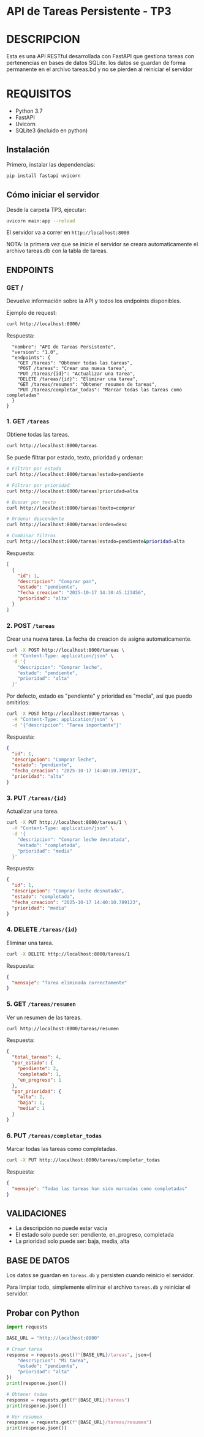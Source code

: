 # API de Tareas Persistente - TP3
# DESCRIPCION
Esta es una API RESTful desarrollada con FastAPI que gestiona tareas con pertenencias en bases de datos SQLite. los datos se guardan de forma permanente en el archivo tareas.bd y no se pierden al reiniciar el servidor

# REQUISITOS
- Python 3.7
- FastAPI
- Uvicorn
- SQLite3 (incluido en python)

## Instalación

Primero, instalar las dependencias:
```bash
pip install fastapi uvicorn
```
## Cómo iniciar el servidor

Desde la carpeta TP3, ejecutar:
```bash
uvicorn main:app --reload
```

El servidor va a correr en `http://localhost:8000`

NOTA: la primera vez que se inicie el servidor se creara automaticamente el archivo tareas.db con la tabla de tareas.



## ENDPOINTS

### GET /
Devuelve información sobre la API y todos los endpoints disponibles.

Ejemplo de request:

```bash
curl http://localhost:8000/
```
Respuesta:

```json{
  "nombre": "API de Tareas Persistente",
  "version": "1.0",
  "endpoints": {
    "GET /tareas": "Obtener todas las tareas",
    "POST /tareas": "Crear una nueva tarea",
    "PUT /tareas/{id}": "Actualizar una tarea",
    "DELETE /tareas/{id}": "Eliminar una tarea",
    "GET /tareas/resumen": "Obtener resumen de tareas",
    "PUT /tareas/completar_todas": "Marcar todas las tareas como completadas"
  }
}
```


### 1. GET `/tareas`

Obtiene todas las tareas.

```bash
curl http://localhost:8000/tareas
```

Se puede filtrar por estado, texto, prioridad y ordenar:

```bash
# Filtrar por estado
curl http://localhost:8000/tareas?estado=pendiente

# Filtrar por prioridad
curl http://localhost:8000/tareas?prioridad=alta

# Buscar por texto
curl http://localhost:8000/tareas?texto=comprar

# Ordenar descendente
curl http://localhost:8000/tareas?orden=desc

# Combinar filtros
curl http://localhost:8000/tareas?estado=pendiente&prioridad=alta
```

Respuesta:
```json
[
  {
    "id": 1,
    "descripcion": "Comprar pan",
    "estado": "pendiente",
    "fecha_creacion": "2025-10-17 14:30:45.123456",
    "prioridad": "alta"
  }
]
```

### 2. POST `/tareas`

Crear una nueva tarea. La fecha de creacion de asigna automaticamente.

```bash
curl -X POST http://localhost:8000/tareas \
  -H "Content-Type: application/json" \
  -d '{
    "descripcion": "Comprar leche",
    "estado": "pendiente",
    "prioridad": "alta"
  }'
```

Por defecto, estado es "pendiente" y prioridad es "media", así que puedo omitirlos:

```bash
curl -X POST http://localhost:8000/tareas \
  -H "Content-Type: application/json" \
  -d '{"descripcion": "Tarea importante"}'
```

Respuesta:
```json
{
  "id": 1,
  "descripcion": "Comprar leche",
  "estado": "pendiente",
  "fecha_creacion": "2025-10-17 14:40:10.789123",
  "prioridad": "alta"
}
```

### 3. PUT `/tareas/{id}`

Actualizar una tarea.

```bash
curl -X PUT http://localhost:8000/tareas/1 \
  -H "Content-Type: application/json" \
  -d '{
    "descripcion": "Comprar leche desnatada",
    "estado": "completada",
    "prioridad": "media"
  }'
```

Respuesta:
```json
{
  "id": 1,
  "descripcion": "Comprar leche desnatada",
  "estado": "completada",
  "fecha_creacion": "2025-10-17 14:40:10.789123",
  "prioridad": "media"
}
```

### 4. DELETE `/tareas/{id}`

Eliminar una tarea.

```bash
curl -X DELETE http://localhost:8000/tareas/1
```

Respuesta:
```json
{
  "mensaje": "Tarea eliminada correctamente"
}
```

### 5. GET `/tareas/resumen`

Ver un resumen de las tareas.

```bash
curl http://localhost:8000/tareas/resumen
```

Respuesta:
```json
{
  "total_tareas": 4,
  "por_estado": {
    "pendiente": 2,
    "completada": 1,
    "en_progreso": 1
  },
  "por_prioridad": {
    "alta": 2,
    "baja": 1,
    "media": 1
  }
}
```

### 6. PUT `/tareas/completar_todas`

Marcar todas las tareas como completadas.

```bash
curl -X PUT http://localhost:8000/tareas/completar_todas
```

Respuesta:
```json
{
  "mensaje": "Todas las tareas han sido marcadas como completadas"
}
```

## VALIDACIONES

- La descripción no puede estar vacía
- El estado solo puede ser: pendiente, en_progreso, completada
- La prioridad solo puede ser: baja, media, alta

## BASE DE DATOS

Los datos se guardan en `tareas.db` y persisten cuando reinicio el servidor.

Para limpiar todo, simplemente eliminar el archivo `tareas.db` y reiniciar el servidor.

## Probar con Python

```python
import requests

BASE_URL = "http://localhost:8000"

# Crear tarea
response = requests.post(f"{BASE_URL}/tareas", json={
    "descripcion": "Mi tarea",
    "estado": "pendiente",
    "prioridad": "alta"
})
print(response.json())

# Obtener todas
response = requests.get(f"{BASE_URL}/tareas")
print(response.json())

# Ver resumen
response = requests.get(f"{BASE_URL}/tareas/resumen")
print(response.json())
```
